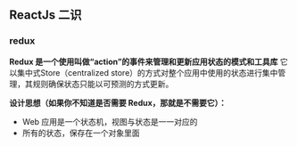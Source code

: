 ## ReactJs 二识

### redux

**Redux 是一个使用叫做“action”的事件来管理和更新应用状态的模式和工具库** 它以集中式Store（centralized store）的方式对整个应用中使用的状态进行集中管理，其规则确保状态只能以可预测的方式更新。

**设计思想（如果你不知道是否需要 Redux，那就是不需要它）：**

- Web 应用是一个状态机，视图与状态是一一对应的
- 所有的状态，保存在一个对象里面

